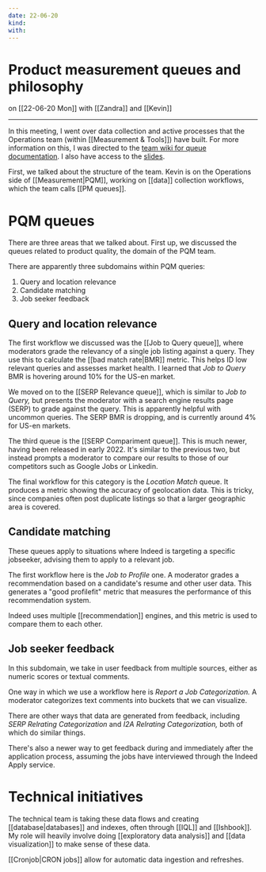 ```yaml
---
date: 22-06-20
kind: 
with:
---
```

# Product measurement queues and philosophy
on [[22-06-20 Mon]]
with [[Zandra]] and [[Kevin]]

---
In this meeting, I went over data collection and active processes that the Operations team (within [[Measurement & Tools]]) have built. For more information on this, I was directed to the [team wiki for queue documentation](https://wiki.indeed.com/display/squalops/Measurement+Queue+Documentation). I also have access to the [slides](https://docs.google.com/presentation/d/1D-eeEzq6PC4nVtffBQzSK3gmiFczuAdwH1wERcySoR8/edit#slide=id.gb58abf7d8c_0_331). 

First, we talked about the structure of the team. Kevin is on the Operations side of [[Measurement|PQM]], working on [[data]] collection workflows, which the team calls [[PM queues]].

# PQM queues
There are three areas that we talked about. First up, we discussed the queues related to product quality, the domain of the PQM team. 

There are apparently three subdomains within PQM queries:

1. Query and location relevance
2. Candidate matching
3. Job seeker feedback

## Query and location relevance
The first workflow we discussed was the [[Job to Query queue]], where moderators grade the relevancy of a single job listing against a query. They use this to calculate the [[bad match rate|BMR]] metric. This helps ID low relevant queries and assesses market health. I learned that *Job to Query* BMR is hovering around 10% for the US-en market. 

We moved on to the [[SERP Relevance queue]], which is similar to *Job to Query,* but presents the moderator with a search engine results page (SERP) to grade against the query. This is apparently helpful with uncommon queries. The SERP BMR is dropping, and is currently around 4% for US-en markets.

The third queue is the [[SERP Compariment queue]]. This is much newer, having been released in early 2022. It's similar to the previous two, but instead prompts a moderator to compare our results to those of our competitors such as Google Jobs or Linkedin.

The final workflow for this category is the *Location Match* queue. It produces a metric showing the accuracy of geolocation data. This is tricky, since companies often post duplicate listings so that a larger geographic area is covered.

## Candidate matching
These queues apply to situations where Indeed is targeting a specific jobseeker, advising them to apply to a relevant job. 

The first workflow here is the *Job to Profile* one. A moderator grades a recommendation based on a candidate's resume and other user data. This generates a "good profilefit" metric that measures the performance of this recommendation system. 

Indeed uses multiple [[recommendation]] engines, and this metric is used to compare them to each other. 

## Job seeker feedback
In this subdomain, we take in user feedback from multiple sources, either as numeric scores or textual comments. 

One way in which we use a workflow here is *Report a Job Categorization.* A moderator categorizes text comments into buckets that we can visualize. 

There are other ways that data are generated from feedback, including *SERP Relrating Categorization* and *I2A Relrating Categorization,* both of which do similar things.

There's also a newer way to get feedback during and immediately after the application process, assuming the jobs have interviewed through the Indeed Apply service.

# Technical initiatives
The technical team is taking these data flows and creating [[database|databases]] and indexes, often through [[IQL]] and [[Ishbook]]. My role will heavily involve doing [[exploratory data analysis]] and [[data visualization]] to make sense of these data. 

[[Cronjob|CRON jobs]] allow for automatic data ingestion and refreshes. 